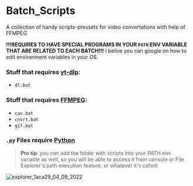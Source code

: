 # Batch_Scripts
A collection of handy scripts-pressets for video convertations with help of FFMPEG

__!!!REQUIRES TO HAVE SPECIAL PROGRAMS IN YOUR `PATH` ENV VARIABLE THAT ARE RELATED TO EACH BATCH!!!__
I belive you can google on how to edit environment variables in your OS.

### Stuff that requires [yt-dlp](https://github.com/yt-dlp/yt-dlp/):
  * `dl.bat`

### Stuff that requires [FFMPEG](https://ffmpeg.org/):
  * `cav.bat`
  * `cnvrt.bat`
  * `gif.bat`

### `.py` Files require [Python](https://www.python.org/)

> __Pro tip__: you can add the folder with scripts into your PATH env variable as well, so you will be able to access it from console or File Explorer's path execution feature, or whatever it's called:

![explorer_1aca29_04_09_2022](https://user-images.githubusercontent.com/25865518/188312600-16b1c55d-afbe-4fd5-80c5-3920c21e6015.png)
